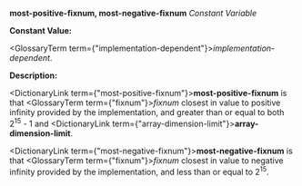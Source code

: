 **most-positive-fixnum, most-negative-fixnum** *Constant Variable*

**Constant Value:**

<GlossaryTerm  term={"implementation-dependent"}><i>implementation-dependent</i></GlossaryTerm>.

**Description:**

<DictionaryLink  term={"most-positive-fixnum"}><b>most-positive-fixnum</b></DictionaryLink> is that <GlossaryTerm  term={"fixnum"}><i>fixnum</i></GlossaryTerm> closest in value to positive infinity provided by the implementation, and greater than or equal to both 2<sup>15</sup> - 1 and <DictionaryLink  term={"array-dimension-limit"}><b>array-dimension-limit</b></DictionaryLink>.

<DictionaryLink  term={"most-negative-fixnum"}><b>most-negative-fixnum</b></DictionaryLink> is that <GlossaryTerm  term={"fixnum"}><i>fixnum</i></GlossaryTerm> closest in value to negative infinity provided by the implementation, and less than or equal to 2<sup>15</sup>.
